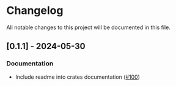 # Changelog

All notable changes to this project will be documented in this file.

<!-- generated by git-cliff -->
## [0.1.1] - 2024-05-30

### Documentation

- Include readme into crates documentation ([#100](https://github.com/DDtKey/protect-endpoints/pull/100))

<!-- generated by git-cliff -->

